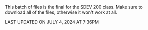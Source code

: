 This batch of files is the final for the SDEV 200 class. Make sure to download all of the files, otherwise it won't work at all.

LAST UPDATED ON JULY 4, 2024 AT 7:36PM

